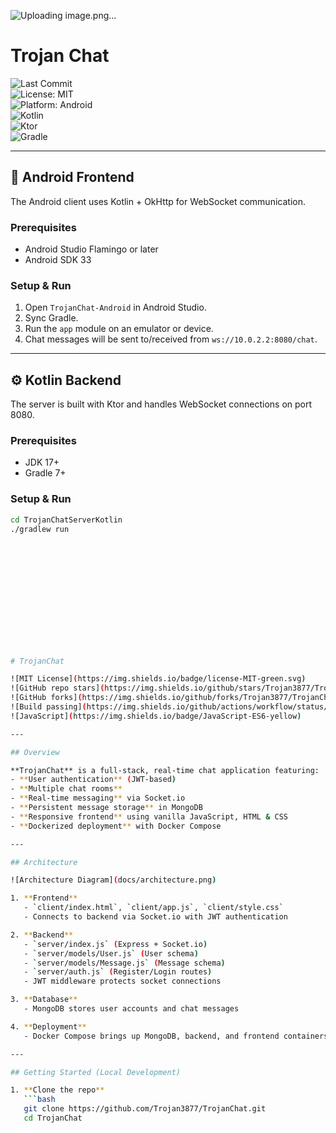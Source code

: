 ![Uploading image.png…]()





# Trojan Chat

![Last Commit](https://img.shields.io/github/last-commit/Trojan3877/TrojanChat)  
![License: MIT](https://img.shields.io/badge/license-MIT-green.svg)  
![Platform: Android](https://img.shields.io/badge/platform-Android-brightgreen.svg)  
![Kotlin](https://img.shields.io/badge/kotlin-1.7.10-purple.svg)  
![Ktor](https://img.shields.io/badge/ktor-2.3.0-blue.svg)  
![Gradle](https://img.shields.io/badge/gradle-7.0-blue.svg)

---

## 🚀 Android Frontend

The Android client uses Kotlin + OkHttp for WebSocket communication.

### Prerequisites
- Android Studio Flamingo or later
- Android SDK 33

### Setup & Run
1. Open `TrojanChat-Android` in Android Studio.  
2. Sync Gradle.  
3. Run the `app` module on an emulator or device.  
4. Chat messages will be sent to/received from `ws://10.0.2.2:8080/chat`.  

---

## ⚙️ Kotlin Backend

The server is built with Ktor and handles WebSocket connections on port 8080.

### Prerequisites
- JDK 17+  
- Gradle 7+

### Setup & Run
```bash
cd TrojanChatServerKotlin
./gradlew run














# TrojanChat

![MIT License](https://img.shields.io/badge/license-MIT-green.svg)
![GitHub repo stars](https://img.shields.io/github/stars/Trojan3877/TrojanChat?style=social)
![GitHub forks](https://img.shields.io/github/forks/Trojan3877/TrojanChat?style=social)
![Build passing](https://img.shields.io/github/actions/workflow/status/Trojan3877/TrojanChat/ci.yml?branch=main)
![JavaScript](https://img.shields.io/badge/JavaScript-ES6-yellow)

---

## Overview

**TrojanChat** is a full-stack, real-time chat application featuring:
- **User authentication** (JWT-based)
- **Multiple chat rooms**
- **Real-time messaging** via Socket.io
- **Persistent message storage** in MongoDB
- **Responsive frontend** using vanilla JavaScript, HTML & CSS
- **Dockerized deployment** with Docker Compose

---

## Architecture

![Architecture Diagram](docs/architecture.png)

1. **Frontend**  
   - `client/index.html`, `client/app.js`, `client/style.css`
   - Connects to backend via Socket.io with JWT authentication

2. **Backend**  
   - `server/index.js` (Express + Socket.io)
   - `server/models/User.js` (User schema)
   - `server/models/Message.js` (Message schema)
   - `server/auth.js` (Register/Login routes)
   - JWT middleware protects socket connections

3. **Database**  
   - MongoDB stores user accounts and chat messages

4. **Deployment**  
   - Docker Compose brings up MongoDB, backend, and frontend containers

---

## Getting Started (Local Development)

1. **Clone the repo**  
   ```bash
   git clone https://github.com/Trojan3877/TrojanChat.git
   cd TrojanChat

